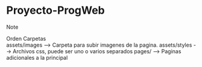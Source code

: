 # Proyecto-ProgWeb

> [!NOTE]
> Orden Carpetas
> <br>
> assets/images --> Carpeta para subir imagenes de la pagina.
> assets/styles --> Archivos css, puede ser uno o varios separados
> pages/ --> Paginas adicionales a la principal
